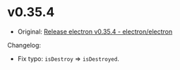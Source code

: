 # v0.35.4

* Original: [Release electron v0.35.4 - electron/electron](https://github.com/electron/electron/releases/tag/v0.35.4)

Changelog:

* Fix typo: `isDestroy` => `isDestroyed`.
